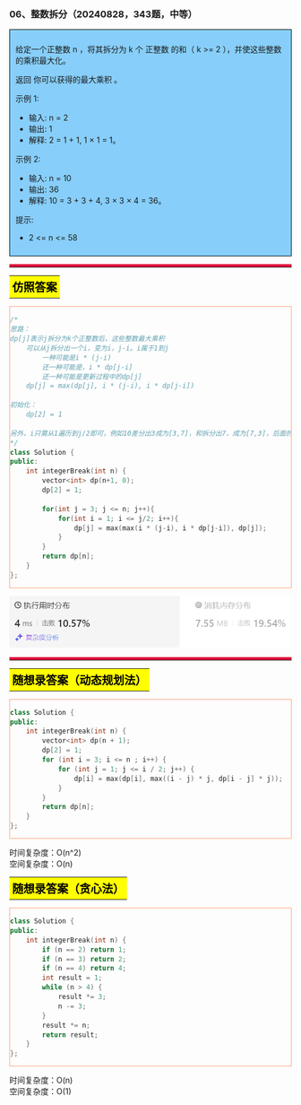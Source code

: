 ### 06、整数拆分（20240828，343题，中等）
<div style="border: 1px solid black; padding: 10px; background-color: LightSkyBlue;">

给定一个正整数 n ，将其拆分为 k 个 正整数 的和（ k >= 2 ），并使这些整数的乘积最大化。

返回 你可以获得的最大乘积 。

 

示例 1:

- 输入: n = 2
- 输出: 1
- 解释: 2 = 1 + 1, 1 × 1 = 1。

示例 2:

- 输入: n = 10
- 输出: 36
- 解释: 10 = 3 + 3 + 4, 3 × 3 × 4 = 36。
 

提示:

- 2 <= n <= 58

  </p>
</div>

<hr style="border-top: 5px solid #DC143C;">
<table>
  <tr>
    <td bgcolor="Yellow" style="padding: 5px; border: 0px solid black;">
      <span style="font-weight: bold; font-size: 20px;color: black;">
      仿照答案 
      </span>
    </td>
  </tr>
</table>
<div style="padding: 0px; border: 1.5px solid LightSalmon; margin-bottom: 10px;">

```C++ {.line-numbers}
/*
思路：
dp[j]表示j拆分为k个正整数后，这些整数最大乘积
    可以从j拆分出一个i，变为i，j-i。i属于1到j
        一种可能是i * (j-i)
        还一种可能是，i * dp[j-i]
        还一种可能是更新过程中的dp[j]
    dp[j] = max(dp[j], i * (j-i), i * dp[j-i])

初始化：
    dp[2] = 1

另外，i只需从1遍历到j/2即可，例如10差分出3成为[3,7]，和拆分出7，成为[7,3]，后面的结果，实际前面已经计算过了
*/
class Solution {
public:
    int integerBreak(int n) {
        vector<int> dp(n+1, 0);
        dp[2] = 1;

        for(int j = 3; j <= n; j++){
            for(int i = 1; i <= j/2; i++){
                dp[j] = max(max(i * (j-i), i * dp[j-i]), dp[j]);
            }
        }
        return dp[n];
    }
};
```

</div>

![alt text](image/acc2a678525867cf3342e883f18f0a7.png)

<hr style="border-top: 5px solid #DC143C;">

<table>
  <tr>
    <td bgcolor="Yellow" style="padding: 5px; border: 0px solid black;">
      <span style="font-weight: bold; font-size: 20px;color: black;">
      随想录答案（动态规划法）
      </span>
    </td>
  </tr>
</table>

<div style="padding: 0px; border: 1.5px solid LightSalmon; margin-bottom: 10px">

```C++ {.line-numbers}
class Solution {
public:
    int integerBreak(int n) {
        vector<int> dp(n + 1);
        dp[2] = 1;
        for (int i = 3; i <= n ; i++) {
            for (int j = 1; j <= i / 2; j++) {
                dp[i] = max(dp[i], max((i - j) * j, dp[i - j] * j));
            }
        }
        return dp[n];
    }
};
```
</div>

时间复杂度：O(n^2)  
空间复杂度：O(n)

<table>
  <tr>
    <td bgcolor="Yellow" style="padding: 5px; border: 0px solid black;">
      <span style="font-weight: bold; font-size: 20px;color: black;">
      随想录答案（贪心法）
      </span>
    </td>
  </tr>
</table>

<div style="padding: 0px; border: 1.5px solid LightSalmon; margin-bottom: 10px">

```C++ {.line-numbers}
class Solution {
public:
    int integerBreak(int n) {
        if (n == 2) return 1;
        if (n == 3) return 2;
        if (n == 4) return 4;
        int result = 1;
        while (n > 4) {
            result *= 3;
            n -= 3;
        }
        result *= n;
        return result;
    }
};
```
</div>

时间复杂度：O(n)  
空间复杂度：O(1)